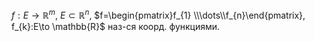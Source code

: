 $f:E\to \mathbb{R}^{m}$, $E\subset \mathbb{R}^{n}$, $f=\begin{pmatrix}f_{1} \\\dots\\f_{n}\end{pmatrix}, f_{k}:E\to \mathbb{R}$ наз-ся коорд. функциями.